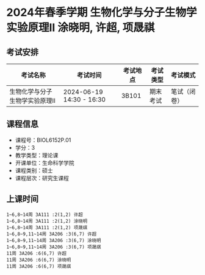 # 2024年春季学期 生物化学与分子生物学实验原理II 涂晓明, 许超, 项晟祺




## 考试安排

| 考试名称 | 考试时间 | 考试地点 | 考试类型 | 考试模式 |
| -------- | -------- | -------- | -------- | -------- |
| 生物化学与分子生物学实验原理II | 2024-06-19 14:30 - 16:30 | 3B101 | 期末考试 | 笔试（闭卷） |





## 课程信息

- 课程号：BIOL6152P.01
- 学分：3
- 教学类型：理论课
- 开课单位：生命科学学院
- 课程类别：硕士
- 课程层次：研究生课程

## 上课时间

```
1~6,8~14周 3A111 :2(1,2) 许超
1~6,8~14周 3A111 :2(1,2) 涂晓明
1~6,8~14周 3A111 :2(1,2) 项晟祺
1~6,8~9,11~14周 3A206 :3(6,7) 许超
1~6,8~9,11~14周 3A206 :3(6,7) 涂晓明
1~6,8~9,11~14周 3A206 :3(6,7) 项晟祺
11周 3A206 :6(6,7) 许超
11周 3A206 :6(6,7) 涂晓明
11周 3A206 :6(6,7) 项晟祺
```


